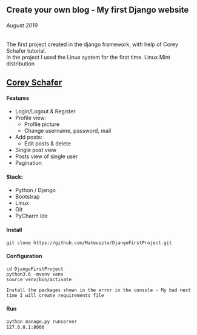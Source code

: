 ## Create your own blog - My first Django website
###### August 2019

The first project created in the django framework, with help of Corey Schafer tutorial.   
In the project I used the Linux system for the first time. Linux Mint distribution

<h2><a href="https://www.youtube.com/user/schafer5">Corey Schafer</a></h2>

#### Features
  - Login/Logout & Register
  - Profile view:
    - Profile picture
    - Change username, password, mail
  - Add posts:
    - Edit posts & delete
  - Single post view
  - Posts view of single user
  - Pagination
  
  
#### Stack:
  - Python / Django
  - Bootstrap
  - Linux
  - Git
  - PyCharm Ide

#### Install
```
git clone https://github.com/Mateuszto/DjangoFirstProject.git
```
#### Configuration
```terminal
cd DjangoFirstProject
python3.6 -mvenv venv   
source venv/bin/activate 

Install the packages shown in the error in the console - My bad next time I will create requirements file
```
#### Run
```sh
python manage.py runserver
127.0.0.1:8000
```


